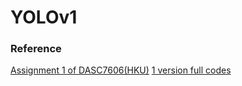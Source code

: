 # YOLOv1

### Reference
[Assignment 1 of DASC7606(HKU)](https://github.com/Liang-ZX/HKU-DASC7606-A1)
[1 version full codes](https://github.com/abeardear/pytorch-YOLO-v1)
